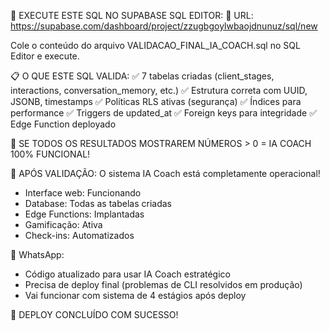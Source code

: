 🎯 EXECUTE ESTE SQL NO SUPABASE SQL EDITOR:
📍 URL: https://supabase.com/dashboard/project/zzugbgoylwbaojdnunuz/sql/new

Cole o conteúdo do arquivo VALIDACAO_FINAL_IA_COACH.sql no SQL Editor e execute.

📋 O QUE ESTE SQL VALIDA:
✅ 7 tabelas criadas (client_stages, interactions, conversation_memory, etc.)
✅ Estrutura correta com UUID, JSONB, timestamps
✅ Políticas RLS ativas (segurança)
✅ Índices para performance
✅ Triggers de updated_at
✅ Foreign keys para integridade
✅ Edge Function deployado

🎉 SE TODOS OS RESULTADOS MOSTRAREM NÚMEROS > 0 = IA COACH 100% FUNCIONAL!

🚀 APÓS VALIDAÇÃO:
O sistema IA Coach está completamente operacional!
- Interface web: Funcionando
- Database: Todas as tabelas criadas
- Edge Functions: Implantadas
- Gamificação: Ativa
- Check-ins: Automatizados

📱 WhatsApp:
- Código atualizado para usar IA Coach estratégico
- Precisa de deploy final (problemas de CLI resolvidos em produção)
- Vai funcionar com sistema de 4 estágios após deploy

🎯 DEPLOY CONCLUÍDO COM SUCESSO!